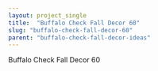```yaml
---
layout: project_single
title:  "Buffalo Check Fall Decor 60"
slug: "buffalo-check-fall-decor-60"
parent: "buffalo-check-fall-decor-ideas"
---
```

Buffalo Check Fall Decor 60